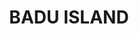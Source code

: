 ---
lastmod: '2025-04-06T06:05:21+00:00'
latitude: -9.584901
layout: suburb
longitude: 143.769211
postcode: '4875'
state: QLD
title: BADU ISLAND
url: /qld/badu-island/
---